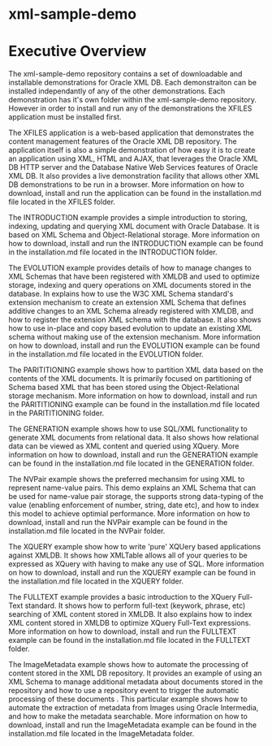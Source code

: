 # xml-sample-demo
<span id="_Toc408996329" class="anchor"></span>

Executive Overview
==================

The xml-sample-demo repository contains a set of downloadable and installable demonstrations for Oracle XML DB. Each demonstraiton  can be installed independantly of any of the other demonstrations. Each demonstration has it's own folder within the xml-sample-demo repository. However in order to install and run any of the demonstrations the XFILES application must be installed first.

The XFILES application is a web-based application that demonstrates the content management features of the Oracle XML DB repository. The application itself is also a simple demonstration of how easy it is to create an application using XML, HTML and AJAX, that leverages the Oracle XML DB HTTP server and the Database Native Web Services features of Oracle XML DB. It also provides a live demonstration facility that allows other XML DB demonstrations to be run in a browser. More information on how to download, install and run the application can be found in the installation.md file located in the XFILES folder.

The INTRODUCTION example provides a simple introduction to storing, indexing, updating and querying XML document with Oracle Database. It is based on XML Schema and Object-Relational storage. More information on how to download, install and run the INTRODUCTION example can be found in the installation.md file located in the INTRODUCTION folder.

The EVOLUTION example provides details of how to manage changes to XML Schemas that have been registered with XMLDB and used to optimize storage, indexing and query operations on XML documents stored in the database. In explains how to use the W3C XML Schema standard's extension mechanism to create an extension XML Schema that defines additive changes to an XML Schema already registered with XMLDB, and how to register the extension XML schema with the database. It also shows how to use in-place and copy based evolution to update an existing XML schema without making use of the extension mechanism. More information on how to download, install and run the EVOLUTION example can be found in the installation.md file located in the EVOLUTION folder.

The PARITITIONING example shows how to partition XML data based on the contents of the XML documents. It is primarily focused on partitioning of Schema based XML that has been stored using the Object-Relational storage mechanism. More information on how to download, install and run the PARITITIONING example can be found in the installation.md file located in the PARITITIONING folder.

The GENERATION example shows how to use SQL/XML functionality to generate XML documents from relational data. It also shows how relational data can be viewed as XML content and queried using XQuery. More information on how to download, install and run the GENERATION example can be found in the installation.md file located in the GENERATION folder.

The NVPair example shows the preferred mechansim for using XML to represent name-value pairs. This demo explains an XML Schema that can be used for name-value pair storage, the supports strong data-typing of the value (enabling enforcement of number, string, date etc), and how to index this model to achieve optimial performance. More information on how to download, install and run the NVPair example can be found in the installation.md file located in the NVPair folder.

The XQUERY example show how to write 'pure' XQUery based applications against XMLDB. It shows how XMLTable allows all of your
queries to be expressed as XQuery with having to make any use of SQL. More information on how to download, install and run the XQUERY example can be found in the installation.md file located in the XQUERY folder.

The FULLTEXT example provides a basic introduction to the XQuery Full-Text standard. It shows how to perform full-text (keywork, phrase, etc) searching of XML content stored in XMLDB. It also explains how to index XML content stored in XMLDB to optimize XQuery Full-Text expressions. More information on how to download, install and run the FULLTEXT example can be found in the installation.md file located in the FULLTEXT folder.

The ImageMetadata example shows how to automate the processing of content stored in the XML DB repository. It provides an example of using an XML Schema to manage additional metadata about documents stored in the repository and how to use a repository event to trigger the automatic processing of these documents . This particular example shows how to automate the extraction of metadata from Images using Oracle Intermedia, and how to make the metadata searchable. More information on how to download, install and run the ImageMetadata example can be found in the installation.md file located in the ImageMetadata folder.
